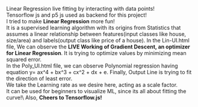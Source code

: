 Linear Regression live fitting by interacting with data points!\
Tensorflow js and p5 js used as backend for this project!\
I tried to make **Linear Regression** more fun!\
It is a supervised learning algorithm with its origins from Statistics that assumes a linear relationship between features(input classes like house, size/area) and labels(output class like price of a house).
In the Lin-UI.html file,
We can observe the **LIVE Working of Gradient Descent, an optimizer for Linear Regression**. It is trying to optimize values by minimizing mean squared error.\
In the Poly_UI.html file, we can observe Polynomial regression having equation y= ax^4 + bx^3 + cx^2 + dx + e.
Finally, Output Line is trying to fit the direction of least error.\
We take the Learning rate as we desire here, acting as a scale factor.\
It can be used for beginners to visualize ML, since its all about fitting the curve!\ 
Also, **Cheers to Tensorflow.js!** 
